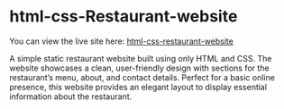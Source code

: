 # html-css-Restaurant-website

You can view the live site here: [html-css-restaurant-website](https://html-css-restaurant-website.onrender.com/)

A simple static restaurant website built using only HTML and CSS. The website showcases a clean, user-friendly design with sections for the restaurant’s menu, about, and contact details. Perfect for a basic online presence, this website provides an elegant layout to display essential information about the restaurant.
